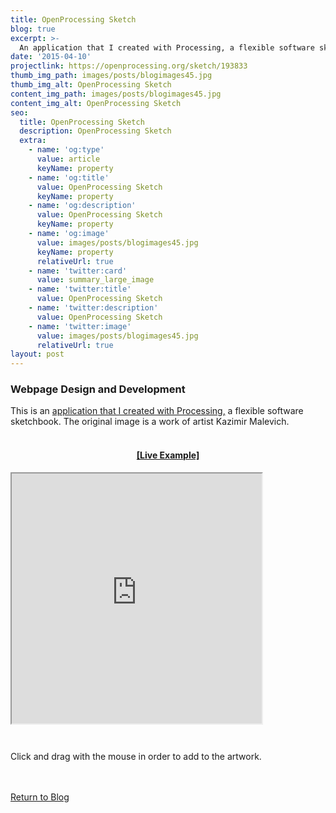 ```yaml
---
title: OpenProcessing Sketch
blog: true
excerpt: >-
  An application that I created with Processing, a flexible software sketchbook.
date: '2015-04-10'
projectlink: https://openprocessing.org/sketch/193833
thumb_img_path: images/posts/blogimages45.jpg
thumb_img_alt: OpenProcessing Sketch
content_img_path: images/posts/blogimages45.jpg
content_img_alt: OpenProcessing Sketch
seo:
  title: OpenProcessing Sketch
  description: OpenProcessing Sketch
  extra:
    - name: 'og:type'
      value: article
      keyName: property
    - name: 'og:title'
      value: OpenProcessing Sketch
      keyName: property
    - name: 'og:description'
      value: OpenProcessing Sketch
      keyName: property
    - name: 'og:image'
      value: images/posts/blogimages45.jpg
      keyName: property
      relativeUrl: true
    - name: 'twitter:card'
      value: summary_large_image
    - name: 'twitter:title'
      value: OpenProcessing Sketch
    - name: 'twitter:description'
      value: OpenProcessing Sketch
    - name: 'twitter:image'
      value: images/posts/blogimages45.jpg
      relativeUrl: true
layout: post
---
```


### Webpage Design and Development
This is an <a href="https://openprocessing.org/sketch/193833/" target="_blank">application that I created with Processing,</a> a flexible software sketchbook. The original image is a work of artist Kazimir Malevich.
<br />
<br />
<h4 align="center">
<a href="https://openprocessing.org/sketch/193833/" target="_blank">[Live Example]</a>
</h4>
<iframe class="openprocessing" src="https://openprocessing.org/sketch/193833/embed/?plusEmbedHash=NzFiMjA5Yzc4ZDlhODk3NTFiOTEzOTM5MTNhMDZmY2E4NTU1NWIwNjFmY2NjNDIwMzYzNmQwZGMxZjJlZTMzYWY1Zjk0YzU0N2VhMDFmODZjZWExZmE1OTQ0M2MzYWVjMGRiZTcyZGZlNGEwNWUxMmVhYmNiNzg2YWIzODZkZmZnTHdYeDYyS2I4aGcreWFRMlZGNnc5bWtrNUMzc05nK3BPdjUxKzZVUTJaZm5WMEhtbTFzT0t3WTZEcEJWbWYrWVZkVDFmMy9BUmhESFUxU0xNTFUydz09&plusEmbedFullscreen=true" width="400" height="400" style="margin-bottom: 2em;"></iframe>

Click and drag with the mouse in order to add to the artwork.

<br />
<br />
<a class="button" href="/blog/">
  Return to Blog
</a>

<script async src="https://cpwebassets.codepen.io/assets/embed/ei.js"></script>